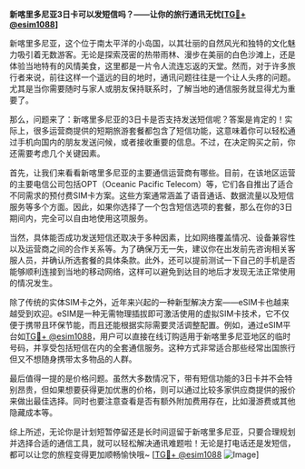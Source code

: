 **新喀里多尼亚3日卡可以发短信吗？——让你的旅行通讯无忧[[TG💪+ @esim1088](https://t.me/s/esim1088)]**

新喀里多尼亚，这个位于南太平洋的小岛国，以其壮丽的自然风光和独特的文化魅力吸引着无数游客。无论是探索茂密的热带雨林、漫步在美丽的白色沙滩上，还是体验当地特有的风情美食，这里都是一片令人流连忘返的天堂。然而，对于许多旅行者来说，前往这样一个遥远的目的地时，通讯问题往往是一个让人头疼的问题。尤其是当你需要随时与家人或朋友保持联系时，了解当地的通信服务就显得尤为重要了。

那么，问题来了：新喀里多尼亚的3日卡是否支持发送短信呢？答案是肯定的！实际上，很多运营商提供的短期旅游套餐都包含了短信功能，这意味着你可以轻松通过手机向国内的朋友发送问候，或者接收重要的信息。不过，在决定购买之前，你还需要考虑几个关键因素。

首先，让我们来看看新喀里多尼亚的主要通信运营商有哪些。目前，在该地区运营的主要电信公司包括OPT（Oceanic Pacific Telecom）等，它们各自推出了适合不同需求的预付费SIM卡方案。这些方案通常涵盖了语音通话、数据流量以及短信服务等多个方面。因此，如果你选择了一个包含短信选项的套餐，那么在你的3日期间内，完全可以自由地使用这项服务。

当然，具体能否成功发送短信还取决于多种因素，比如网络覆盖情况、设备兼容性以及运营商之间的合作关系等。为了确保万无一失，建议你在出发前先咨询相关客服人员，并确认所选套餐的具体条款。此外，还可以提前测试一下自己的手机是否能够顺利连接到当地的移动网络，这样可以避免到达目的地后才发现无法正常使用的情况发生。

除了传统的实体SIM卡之外，近年来兴起的一种新型解决方案——eSIM卡也越来越受到欢迎。eSIM是一种无需物理插拔即可激活使用的虚拟SIM卡技术，它不仅便于携带且环保节能，而且还能根据实际需要灵活调整配置。例如，通过eSIM平台如[TG💪+ @esim1088](https://t.me/s/esim1088)，用户可以直接在线订购适用于新喀里多尼亚地区的临时号码，并享受包括短信在内的全套通信服务。这种方式非常适合那些经常出国旅行但又不想随身携带太多物品的人群。

最后值得一提的是价格问题。虽然大多数情况下，带有短信功能的3日卡并不会特别昂贵，但如果想要获得更加优惠的价格，则可以通过比较多家供应商提供的报价来做出最佳选择。同时也要注意查看是否有额外附加费用存在，比如漫游费或其他隐藏成本等。

综上所述，无论你是计划短暂停留还是长时间逗留于新喀里多尼亚，只要合理规划并选择合适的通信工具，就可以轻松解决通讯难题啦！无论是打电话还是发短信，都可以让您的旅程变得更加顺畅愉快哦~ [[TG💪+ @esim1088](https://t.me/s/esim1088) ![Image](https://i.postimg.cc/4NQfJmqS/Snipaste-2025-05-13-00-14-12.png)]